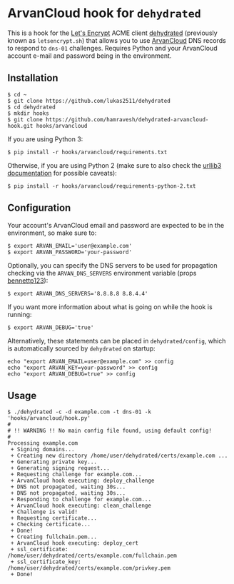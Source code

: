 # ArvanCloud hook for `dehydrated`

This is a hook for the [Let's Encrypt](https://letsencrypt.org/) ACME client [dehydrated](https://github.com/lukas2511/dehydrated) (previously known as `letsencrypt.sh`) that allows you to use [ArvanCloud](https://arvancloud.com/) DNS records to respond to `dns-01` challenges. Requires Python and your ArvanCloud account e-mail and password being in the environment.

## Installation

```
$ cd ~
$ git clone https://github.com/lukas2511/dehydrated
$ cd dehydrated
$ mkdir hooks
$ git clone https://github.com/hamravesh/dehydrated-arvancloud-hook.git hooks/arvancloud
```

If you are using Python 3:
```
$ pip install -r hooks/arvancloud/requirements.txt
```

Otherwise, if you are using Python 2 (make sure to also check the [urllib3 documentation](http://urllib3.readthedocs.org/en/latest/security.html#installing-urllib3-with-sni-support-and-certificates) for possible caveats):

```
$ pip install -r hooks/arvancloud/requirements-python-2.txt
```


## Configuration

Your account's ArvanCloud email and password are expected to be in the environment, so make sure to:

```
$ export ARVAN_EMAIL='user@example.com'
$ export ARVAN_PASSWORD='your-password'
```

Optionally, you can specify the DNS servers to be used for propagation checking via the `ARVAN_DNS_SERVERS` environment variable (props [bennettp123](https://github.com/bennettp123)):

```
$ export ARVAN_DNS_SERVERS='8.8.8.8 8.8.4.4'
```

If you want more information about what is going on while the hook is running:

```
$ export ARVAN_DEBUG='true'
```

Alternatively, these statements can be placed in `dehydrated/config`, which is automatically sourced by `dehydrated` on startup:

```
echo "export ARVAN_EMAIL=user@example.com" >> config
echo "export ARVAN_KEY=your-password" >> config
echo "export ARVAN_DEBUG=true" >> config
```




## Usage

```
$ ./dehydrated -c -d example.com -t dns-01 -k 'hooks/arvancloud/hook.py'
#
# !! WARNING !! No main config file found, using default config!
#
Processing example.com
 + Signing domains...
 + Creating new directory /home/user/dehydrated/certs/example.com ...
 + Generating private key...
 + Generating signing request...
 + Requesting challenge for example.com...
 + ArvanCloud hook executing: deploy_challenge
 + DNS not propagated, waiting 30s...
 + DNS not propagated, waiting 30s...
 + Responding to challenge for example.com...
 + ArvanCloud hook executing: clean_challenge
 + Challenge is valid!
 + Requesting certificate...
 + Checking certificate...
 + Done!
 + Creating fullchain.pem...
 + ArvanCloud hook executing: deploy_cert
 + ssl_certificate: /home/user/dehydrated/certs/example.com/fullchain.pem
 + ssl_certificate_key: /home/user/dehydrated/certs/example.com/privkey.pem
 + Done!
```

